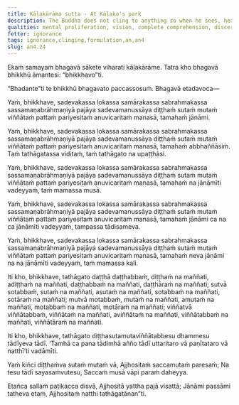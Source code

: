 ```yaml
---
title: Kāḷakārāma sutta - At Kāḷaka's park
description: The Buddha does not cling to anything so when he sees, hears, senses, or cognizes, he does not formulate the seen, the unseen, what can be seen, or one who sees. He does not formulate the heard, the unheard, what can be heard, or one who hears. He does not formulate the sensed, the unsensed, what can be sensed, or one who senses. He does not formulate the cognized, the uncognized, what can be cognized, or one who cognizes.
qualities: mental proliferation, vision, complete comprehension, discernment
fetter: ignorance
tags: ignorance,clinging,formulation,an,an4
slug: an4.24
---
```


Ekaṁ samayaṁ bhagavā sākete viharati kāḷakārāme. Tatra kho bhagavā bhikkhū āmantesi: “bhikkhavo”ti.

“Bhadante”ti te bhikkhū bhagavato paccassosuṁ. Bhagavā etadavoca—

Yaṁ, bhikkhave, sadevakassa lokassa samārakassa sabrahmakassa sassamaṇabrāhmaṇiyā pajāya sadevamanussāya diṭṭhaṁ sutaṁ mutaṁ viññātaṁ pattaṁ pariyesitaṁ anuvicaritaṁ manasā, tamahaṁ jānāmi.

Yaṁ, bhikkhave, sadevakassa lokassa samārakassa sabrahmakassa sassamaṇabrāhmaṇiyā pajāya sadevamanussāya diṭṭhaṁ sutaṁ mutaṁ viññātaṁ pattaṁ pariyesitaṁ anuvicaritaṁ manasā, tamahaṁ abbhaññāsiṁ. Taṁ tathāgatassa viditaṁ, taṁ tathāgato na upaṭṭhāsi.

Yaṁ, bhikkhave, sadevakassa lokassa samārakassa sabrahmakassa sassamaṇabrāhmaṇiyā pajāya sadevamanussāya diṭṭhaṁ sutaṁ mutaṁ viññātaṁ pattaṁ pariyesitaṁ anuvicaritaṁ manasā, tamahaṁ na jānāmīti vadeyyaṁ, taṁ mamassa musā.

Yaṁ, bhikkhave, sadevakassa lokassa samārakassa sabrahmakassa sassamaṇabrāhmaṇiyā pajāya sadevamanussāya diṭṭhaṁ sutaṁ mutaṁ viññātaṁ pattaṁ pariyesitaṁ anuvicaritaṁ manasā, tamahaṁ jānāmi ca na ca jānāmīti vadeyyaṁ, tampassa tādisameva.

Yaṁ, bhikkhave, sadevakassa lokassa samārakassa sabrahmakassa sassamaṇabrāhmaṇiyā pajāya sadevamanussāya diṭṭhaṁ sutaṁ mutaṁ viññātaṁ pattaṁ pariyesitaṁ anuvicaritaṁ manasā, tamahaṁ neva jānāmi na na jānāmīti vadeyyaṁ, taṁ mamassa kali.

Iti kho, bhikkhave, tathāgato daṭṭhā daṭṭhabbaṁ, diṭṭhaṁ na maññati, adiṭṭhaṁ na maññati, daṭṭhabbaṁ na maññati, daṭṭhāraṁ na maññati; sutvā sotabbaṁ, sutaṁ na maññati, asutaṁ na maññati, sotabbaṁ na maññati, sotāraṁ na maññati; mutvā motabbaṁ, mutaṁ na maññati, amutaṁ na maññati, motabbaṁ na maññati, motāraṁ na maññati; viññatvā viññātabbaṁ, viññātaṁ na maññati, aviññātaṁ na maññati, viññātabbaṁ na maññati, viññātāraṁ na maññati.

Iti kho, bhikkhave, tathāgato diṭṭhasutamutaviññātabbesu dhammesu tādīyeva tādī. ‘Tamhā ca pana tādimhā añño tādī uttaritaro vā paṇītataro vā natthī’ti vadāmīti.

Yaṁ kiñci diṭṭhaṁva sutaṁ mutaṁ vā,
Ajjhositaṁ saccamutaṁ paresaṁ;
Na tesu tādī sayasaṁvutesu,
Saccaṁ musā vāpi paraṁ daheyya.

Etañca sallaṁ paṭikacca disvā,
Ajjhositā yattha pajā visattā;
Jānāmi passāmi tatheva etaṁ,
Ajjhositaṁ natthi tathāgatānan”ti.
